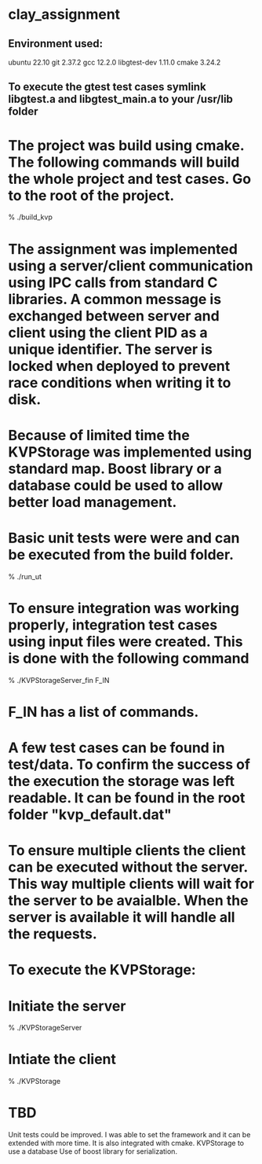 # clay_assignment

## Environment used: 
ubuntu 22.10
git 2.37.2
gcc 12.2.0
libgtest-dev 1.11.0
cmake 3.24.2

## To execute the gtest test cases symlink libgtest.a and libgtest_main.a to your /usr/lib folder

# The project was build using cmake. The following commands will build the whole project and test cases. Go to the root of the project.
% ./build_kvp

# The assignment was implemented using a server/client communication using IPC calls from standard C libraries. A common message is exchanged between server and client using the client PID as a unique identifier. The server is locked when deployed to prevent race conditions when writing it to disk. 

# Because of limited time the KVPStorage was implemented using standard map. Boost library or a database could be used to allow better load management.

# Basic unit tests were were and can be executed from the build folder. 
% ./run_ut

# To ensure integration was working properly, integration test cases using input files were created. This is done with the following command
% ./KVPStorageServer_fin F_IN

# F_IN has a list of commands.
# A few test cases can be found in test/data. To confirm the success of the execution the storage was left readable. It can be found in the root folder "kvp_default.dat"

# To ensure multiple clients the client can be executed without the server. This way multiple clients will wait for the server to be avaialble. When the server is available it will handle all the requests.

# To execute the KVPStorage:

# Initiate the server
% ./KVPStorageServer

# Intiate the client
% ./KVPStorage

# TBD 
Unit tests could be improved. I was able to set the framework and it can be extended with more time. It is also integrated with cmake.
KVPStorage to use a database
Use of boost library for serialization.

